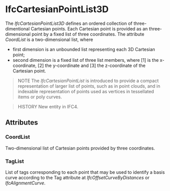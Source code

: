 # IfcCartesianPointList3D

The _IfcCartesianPointList3D_ defines an ordered collection of three-dimentional Cartesian points. Each Cartesian point is provided as an three-dimensional point by a fixed list of three coordinates. The attribute _CoordList_ is a two-dimensional list, where

* first dimension is an unbounded list representing each 3D Cartesian point;
* second dimension is a fixed list of three list members, where [1] is the x-coordinate, [2] the y-coordinate and [3] the z-coordinate of the Cartesian point.

> NOTE  The _IfcCartesianPointList_ is introduced to provide a compact representation of larger list of points, such as in point clouds, and in indexable representation of points used as vertices in tessellated items or poly curves.

> HISTORY  New entity in IFC4.

## Attributes

### CoordList
Two-dimensional list of Cartesian points provided by three coordinates.

### TagList
List of tags corresponding to each point that may be used to identify a basis curve according to the Tag attribute at _IfcOffsetCurveByDistances_ or _IfcAlignmentCurve_.
